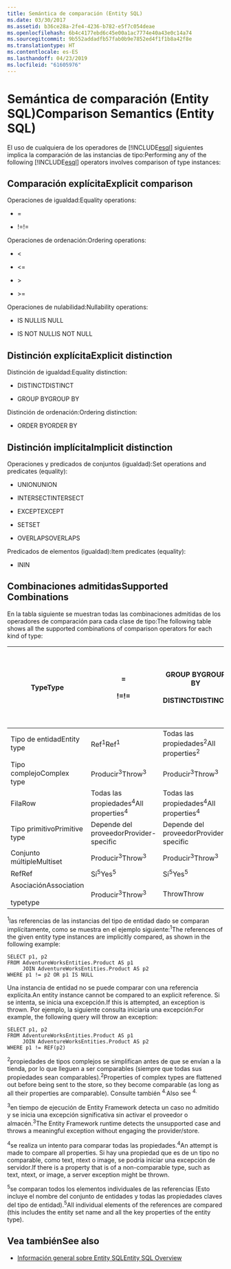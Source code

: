 ```yaml
---
title: Semántica de comparación (Entity SQL)
ms.date: 03/30/2017
ms.assetid: b36ce28a-2fe4-4236-b782-e5f7c054deae
ms.openlocfilehash: 6b4c4177ebd6c45e00a1ac7774e40a43e0c14a74
ms.sourcegitcommit: 9b552addadfb57fab0b9e7852ed4f1f1b8a42f8e
ms.translationtype: HT
ms.contentlocale: es-ES
ms.lasthandoff: 04/23/2019
ms.locfileid: "61605976"
---
```

# <a name="comparison-semantics-entity-sql"></a><span data-ttu-id="e2a83-102">Semántica de comparación (Entity SQL)</span><span class="sxs-lookup"><span data-stu-id="e2a83-102">Comparison Semantics (Entity SQL)</span></span>
<span data-ttu-id="e2a83-103">El uso de cualquiera de los operadores de [!INCLUDE[esql](../../../../../../includes/esql-md.md)] siguientes implica la comparación de las instancias de tipo:</span><span class="sxs-lookup"><span data-stu-id="e2a83-103">Performing any of the following [!INCLUDE[esql](../../../../../../includes/esql-md.md)] operators involves comparison of type instances:</span></span>  
  
## <a name="explicit-comparison"></a><span data-ttu-id="e2a83-104">Comparación explícita</span><span class="sxs-lookup"><span data-stu-id="e2a83-104">Explicit comparison</span></span>  
 <span data-ttu-id="e2a83-105">Operaciones de igualdad:</span><span class="sxs-lookup"><span data-stu-id="e2a83-105">Equality operations:</span></span>  
  
- =  
  
- <span data-ttu-id="e2a83-106">!=</span><span class="sxs-lookup"><span data-stu-id="e2a83-106">!=</span></span>  
  
 <span data-ttu-id="e2a83-107">Operaciones de ordenación:</span><span class="sxs-lookup"><span data-stu-id="e2a83-107">Ordering operations:</span></span>  
  
- <  
  
- \<=  
  
- \>  
  
- \>=  
  
 <span data-ttu-id="e2a83-108">Operaciones de nulabilidad:</span><span class="sxs-lookup"><span data-stu-id="e2a83-108">Nullability operations:</span></span>  
  
- <span data-ttu-id="e2a83-109">IS NULL</span><span class="sxs-lookup"><span data-stu-id="e2a83-109">IS NULL</span></span>  
  
- <span data-ttu-id="e2a83-110">IS NOT NULL</span><span class="sxs-lookup"><span data-stu-id="e2a83-110">IS NOT NULL</span></span>  
  
## <a name="explicit-distinction"></a><span data-ttu-id="e2a83-111">Distinción explícita</span><span class="sxs-lookup"><span data-stu-id="e2a83-111">Explicit distinction</span></span>  
 <span data-ttu-id="e2a83-112">Distinción de igualdad:</span><span class="sxs-lookup"><span data-stu-id="e2a83-112">Equality distinction:</span></span>  
  
- <span data-ttu-id="e2a83-113">DISTINCT</span><span class="sxs-lookup"><span data-stu-id="e2a83-113">DISTINCT</span></span>  
  
- <span data-ttu-id="e2a83-114">GROUP BY</span><span class="sxs-lookup"><span data-stu-id="e2a83-114">GROUP BY</span></span>  
  
 <span data-ttu-id="e2a83-115">Distinción de ordenación:</span><span class="sxs-lookup"><span data-stu-id="e2a83-115">Ordering distinction:</span></span>  
  
- <span data-ttu-id="e2a83-116">ORDER BY</span><span class="sxs-lookup"><span data-stu-id="e2a83-116">ORDER BY</span></span>  
  
## <a name="implicit-distinction"></a><span data-ttu-id="e2a83-117">Distinción implícita</span><span class="sxs-lookup"><span data-stu-id="e2a83-117">Implicit distinction</span></span>  
 <span data-ttu-id="e2a83-118">Operaciones y predicados de conjuntos (igualdad):</span><span class="sxs-lookup"><span data-stu-id="e2a83-118">Set operations and predicates (equality):</span></span>  
  
- <span data-ttu-id="e2a83-119">UNION</span><span class="sxs-lookup"><span data-stu-id="e2a83-119">UNION</span></span>  
  
- <span data-ttu-id="e2a83-120">INTERSECT</span><span class="sxs-lookup"><span data-stu-id="e2a83-120">INTERSECT</span></span>  
  
- <span data-ttu-id="e2a83-121">EXCEPT</span><span class="sxs-lookup"><span data-stu-id="e2a83-121">EXCEPT</span></span>  
  
- <span data-ttu-id="e2a83-122">SET</span><span class="sxs-lookup"><span data-stu-id="e2a83-122">SET</span></span>  
  
- <span data-ttu-id="e2a83-123">OVERLAPS</span><span class="sxs-lookup"><span data-stu-id="e2a83-123">OVERLAPS</span></span>  
  
 <span data-ttu-id="e2a83-124">Predicados de elementos (igualdad):</span><span class="sxs-lookup"><span data-stu-id="e2a83-124">Item predicates (equality):</span></span>  
  
- <span data-ttu-id="e2a83-125">IN</span><span class="sxs-lookup"><span data-stu-id="e2a83-125">IN</span></span>  
  
## <a name="supported-combinations"></a><span data-ttu-id="e2a83-126">Combinaciones admitidas</span><span class="sxs-lookup"><span data-stu-id="e2a83-126">Supported Combinations</span></span>  
 <span data-ttu-id="e2a83-127">En la tabla siguiente se muestran todas las combinaciones admitidas de los operadores de comparación para cada clase de tipo:</span><span class="sxs-lookup"><span data-stu-id="e2a83-127">The following table shows all the supported combinations of comparison operators for each kind of type:</span></span>  
  
|<span data-ttu-id="e2a83-128">**Type**</span><span class="sxs-lookup"><span data-stu-id="e2a83-128">**Type**</span></span>|**=**<br /><br /> <span data-ttu-id="e2a83-129">**\!=**</span><span class="sxs-lookup"><span data-stu-id="e2a83-129">**!=**</span></span>|<span data-ttu-id="e2a83-130">**GROUP BY**</span><span class="sxs-lookup"><span data-stu-id="e2a83-130">**GROUP BY**</span></span><br /><br /> <span data-ttu-id="e2a83-131">**DISTINCT**</span><span class="sxs-lookup"><span data-stu-id="e2a83-131">**DISTINCT**</span></span>|<span data-ttu-id="e2a83-132">**UNION**</span><span class="sxs-lookup"><span data-stu-id="e2a83-132">**UNION**</span></span><br /><br /> <span data-ttu-id="e2a83-133">**INTERSECT**</span><span class="sxs-lookup"><span data-stu-id="e2a83-133">**INTERSECT**</span></span><br /><br /> <span data-ttu-id="e2a83-134">**EXCEPT**</span><span class="sxs-lookup"><span data-stu-id="e2a83-134">**EXCEPT**</span></span><br /><br /> <span data-ttu-id="e2a83-135">**SET**</span><span class="sxs-lookup"><span data-stu-id="e2a83-135">**SET**</span></span><br /><br /> <span data-ttu-id="e2a83-136">**OVERLAPS**</span><span class="sxs-lookup"><span data-stu-id="e2a83-136">**OVERLAPS**</span></span>|<span data-ttu-id="e2a83-137">**IN**</span><span class="sxs-lookup"><span data-stu-id="e2a83-137">**IN**</span></span>|<span data-ttu-id="e2a83-138">**<   <=**</span><span class="sxs-lookup"><span data-stu-id="e2a83-138">**<   <=**</span></span><br /><br /> <span data-ttu-id="e2a83-139">**>   >=**</span><span class="sxs-lookup"><span data-stu-id="e2a83-139">**>   >=**</span></span>|<span data-ttu-id="e2a83-140">**ORDER BY**</span><span class="sxs-lookup"><span data-stu-id="e2a83-140">**ORDER BY**</span></span>|<span data-ttu-id="e2a83-141">**ES NULL**</span><span class="sxs-lookup"><span data-stu-id="e2a83-141">**IS NULL**</span></span><br /><br /> <span data-ttu-id="e2a83-142">**NO ES NULL**</span><span class="sxs-lookup"><span data-stu-id="e2a83-142">**IS NOT NULL**</span></span>|  
|-|-|-|-|-|-|-|-|  
|<span data-ttu-id="e2a83-143">Tipo de entidad</span><span class="sxs-lookup"><span data-stu-id="e2a83-143">Entity type</span></span>|<span data-ttu-id="e2a83-144">Ref<sup>1</sup></span><span class="sxs-lookup"><span data-stu-id="e2a83-144">Ref<sup>1</sup></span></span>|<span data-ttu-id="e2a83-145">Todas las propiedades<sup>2</sup></span><span class="sxs-lookup"><span data-stu-id="e2a83-145">All properties<sup>2</sup></span></span>|<span data-ttu-id="e2a83-146">Todas las propiedades<sup>2</sup></span><span class="sxs-lookup"><span data-stu-id="e2a83-146">All properties<sup>2</sup></span></span>|<span data-ttu-id="e2a83-147">Todas las propiedades<sup>2</sup></span><span class="sxs-lookup"><span data-stu-id="e2a83-147">All properties<sup>2</sup></span></span>|<span data-ttu-id="e2a83-148">Producir<sup>3</sup></span><span class="sxs-lookup"><span data-stu-id="e2a83-148">Throw<sup>3</sup></span></span>|<span data-ttu-id="e2a83-149">Producir<sup>3</sup></span><span class="sxs-lookup"><span data-stu-id="e2a83-149">Throw<sup>3</sup></span></span>|<span data-ttu-id="e2a83-150">Ref<sup>1</sup></span><span class="sxs-lookup"><span data-stu-id="e2a83-150">Ref<sup>1</sup></span></span>|  
|<span data-ttu-id="e2a83-151">Tipo complejo</span><span class="sxs-lookup"><span data-stu-id="e2a83-151">Complex type</span></span>|<span data-ttu-id="e2a83-152">Producir<sup>3</sup></span><span class="sxs-lookup"><span data-stu-id="e2a83-152">Throw<sup>3</sup></span></span>|<span data-ttu-id="e2a83-153">Producir<sup>3</sup></span><span class="sxs-lookup"><span data-stu-id="e2a83-153">Throw<sup>3</sup></span></span>|<span data-ttu-id="e2a83-154">Producir<sup>3</sup></span><span class="sxs-lookup"><span data-stu-id="e2a83-154">Throw<sup>3</sup></span></span>|<span data-ttu-id="e2a83-155">Producir<sup>3</sup></span><span class="sxs-lookup"><span data-stu-id="e2a83-155">Throw<sup>3</sup></span></span>|<span data-ttu-id="e2a83-156">Producir<sup>3</sup></span><span class="sxs-lookup"><span data-stu-id="e2a83-156">Throw<sup>3</sup></span></span>|<span data-ttu-id="e2a83-157">Producir<sup>3</sup></span><span class="sxs-lookup"><span data-stu-id="e2a83-157">Throw<sup>3</sup></span></span>|<span data-ttu-id="e2a83-158">Producir<sup>3</sup></span><span class="sxs-lookup"><span data-stu-id="e2a83-158">Throw<sup>3</sup></span></span>|  
|<span data-ttu-id="e2a83-159">Fila</span><span class="sxs-lookup"><span data-stu-id="e2a83-159">Row</span></span>|<span data-ttu-id="e2a83-160">Todas las propiedades<sup>4</sup></span><span class="sxs-lookup"><span data-stu-id="e2a83-160">All properties<sup>4</sup></span></span>|<span data-ttu-id="e2a83-161">Todas las propiedades<sup>4</sup></span><span class="sxs-lookup"><span data-stu-id="e2a83-161">All properties<sup>4</sup></span></span>|<span data-ttu-id="e2a83-162">Todas las propiedades<sup>4</sup></span><span class="sxs-lookup"><span data-stu-id="e2a83-162">All properties<sup>4</sup></span></span>|<span data-ttu-id="e2a83-163">Producir<sup>3</sup></span><span class="sxs-lookup"><span data-stu-id="e2a83-163">Throw<sup>3</sup></span></span>|<span data-ttu-id="e2a83-164">Producir<sup>3</sup></span><span class="sxs-lookup"><span data-stu-id="e2a83-164">Throw<sup>3</sup></span></span>|<span data-ttu-id="e2a83-165">Todas las propiedades<sup>4</sup></span><span class="sxs-lookup"><span data-stu-id="e2a83-165">All properties<sup>4</sup></span></span>|<span data-ttu-id="e2a83-166">Producir<sup>3</sup></span><span class="sxs-lookup"><span data-stu-id="e2a83-166">Throw<sup>3</sup></span></span>|  
|<span data-ttu-id="e2a83-167">Tipo primitivo</span><span class="sxs-lookup"><span data-stu-id="e2a83-167">Primitive type</span></span>|<span data-ttu-id="e2a83-168">Depende del proveedor</span><span class="sxs-lookup"><span data-stu-id="e2a83-168">Provider-specific</span></span>|<span data-ttu-id="e2a83-169">Depende del proveedor</span><span class="sxs-lookup"><span data-stu-id="e2a83-169">Provider-specific</span></span>|<span data-ttu-id="e2a83-170">Depende del proveedor</span><span class="sxs-lookup"><span data-stu-id="e2a83-170">Provider-specific</span></span>|<span data-ttu-id="e2a83-171">Depende del proveedor</span><span class="sxs-lookup"><span data-stu-id="e2a83-171">Provider-specific</span></span>|<span data-ttu-id="e2a83-172">Depende del proveedor</span><span class="sxs-lookup"><span data-stu-id="e2a83-172">Provider-specific</span></span>|<span data-ttu-id="e2a83-173">Depende del proveedor</span><span class="sxs-lookup"><span data-stu-id="e2a83-173">Provider-specific</span></span>|<span data-ttu-id="e2a83-174">Depende del proveedor</span><span class="sxs-lookup"><span data-stu-id="e2a83-174">Provider-specific</span></span>|  
|<span data-ttu-id="e2a83-175">Conjunto múltiple</span><span class="sxs-lookup"><span data-stu-id="e2a83-175">Multiset</span></span>|<span data-ttu-id="e2a83-176">Producir<sup>3</sup></span><span class="sxs-lookup"><span data-stu-id="e2a83-176">Throw<sup>3</sup></span></span>|<span data-ttu-id="e2a83-177">Producir<sup>3</sup></span><span class="sxs-lookup"><span data-stu-id="e2a83-177">Throw<sup>3</sup></span></span>|<span data-ttu-id="e2a83-178">Producir<sup>3</sup></span><span class="sxs-lookup"><span data-stu-id="e2a83-178">Throw<sup>3</sup></span></span>|<span data-ttu-id="e2a83-179">Producir<sup>3</sup></span><span class="sxs-lookup"><span data-stu-id="e2a83-179">Throw<sup>3</sup></span></span>|<span data-ttu-id="e2a83-180">Producir<sup>3</sup></span><span class="sxs-lookup"><span data-stu-id="e2a83-180">Throw<sup>3</sup></span></span>|<span data-ttu-id="e2a83-181">Producir<sup>3</sup></span><span class="sxs-lookup"><span data-stu-id="e2a83-181">Throw<sup>3</sup></span></span>|<span data-ttu-id="e2a83-182">Producir<sup>3</sup></span><span class="sxs-lookup"><span data-stu-id="e2a83-182">Throw<sup>3</sup></span></span>|  
|<span data-ttu-id="e2a83-183">Ref</span><span class="sxs-lookup"><span data-stu-id="e2a83-183">Ref</span></span>|<span data-ttu-id="e2a83-184">Sí<sup>5</sup></span><span class="sxs-lookup"><span data-stu-id="e2a83-184">Yes<sup>5</sup></span></span>|<span data-ttu-id="e2a83-185">Sí<sup>5</sup></span><span class="sxs-lookup"><span data-stu-id="e2a83-185">Yes<sup>5</sup></span></span>|<span data-ttu-id="e2a83-186">Sí<sup>5</sup></span><span class="sxs-lookup"><span data-stu-id="e2a83-186">Yes<sup>5</sup></span></span>|<span data-ttu-id="e2a83-187">Sí<sup>5</sup></span><span class="sxs-lookup"><span data-stu-id="e2a83-187">Yes<sup>5</sup></span></span>|<span data-ttu-id="e2a83-188">Throw</span><span class="sxs-lookup"><span data-stu-id="e2a83-188">Throw</span></span>|<span data-ttu-id="e2a83-189">Throw</span><span class="sxs-lookup"><span data-stu-id="e2a83-189">Throw</span></span>|<span data-ttu-id="e2a83-190">Sí<sup>5</sup></span><span class="sxs-lookup"><span data-stu-id="e2a83-190">Yes<sup>5</sup></span></span>|  
|<span data-ttu-id="e2a83-191">Asociación</span><span class="sxs-lookup"><span data-stu-id="e2a83-191">Association</span></span><br /><br /> <span data-ttu-id="e2a83-192">type</span><span class="sxs-lookup"><span data-stu-id="e2a83-192">type</span></span>|<span data-ttu-id="e2a83-193">Producir<sup>3</sup></span><span class="sxs-lookup"><span data-stu-id="e2a83-193">Throw<sup>3</sup></span></span>|<span data-ttu-id="e2a83-194">Throw</span><span class="sxs-lookup"><span data-stu-id="e2a83-194">Throw</span></span>|<span data-ttu-id="e2a83-195">Throw</span><span class="sxs-lookup"><span data-stu-id="e2a83-195">Throw</span></span>|<span data-ttu-id="e2a83-196">Throw</span><span class="sxs-lookup"><span data-stu-id="e2a83-196">Throw</span></span>|<span data-ttu-id="e2a83-197">Producir<sup>3</sup></span><span class="sxs-lookup"><span data-stu-id="e2a83-197">Throw<sup>3</sup></span></span>|<span data-ttu-id="e2a83-198">Producir<sup>3</sup></span><span class="sxs-lookup"><span data-stu-id="e2a83-198">Throw<sup>3</sup></span></span>|<span data-ttu-id="e2a83-199">Producir<sup>3</sup></span><span class="sxs-lookup"><span data-stu-id="e2a83-199">Throw<sup>3</sup></span></span>|  
  
 <span data-ttu-id="e2a83-200"><sup>1</sup>las referencias de las instancias del tipo de entidad dado se comparan implícitamente, como se muestra en el ejemplo siguiente:</span><span class="sxs-lookup"><span data-stu-id="e2a83-200"><sup>1</sup>The references of the given entity type instances are implicitly compared, as shown in the following example:</span></span>  
  
```  
SELECT p1, p2   
FROM AdventureWorksEntities.Product AS p1   
     JOIN AdventureWorksEntities.Product AS p2   
WHERE p1 != p2 OR p1 IS NULL  
```  
  
 <span data-ttu-id="e2a83-201">Una instancia de entidad no se puede comparar con una referencia explícita.</span><span class="sxs-lookup"><span data-stu-id="e2a83-201">An entity instance cannot be compared to an explicit reference.</span></span> <span data-ttu-id="e2a83-202">Si se intenta, se inicia una excepción.</span><span class="sxs-lookup"><span data-stu-id="e2a83-202">If this is attempted, an exception is thrown.</span></span> <span data-ttu-id="e2a83-203">Por ejemplo, la siguiente consulta iniciaría una excepción:</span><span class="sxs-lookup"><span data-stu-id="e2a83-203">For example, the following query will throw an exception:</span></span>  
  
```  
SELECT p1, p2   
FROM AdventureWorksEntities.Product AS p1   
     JOIN AdventureWorksEntities.Product AS p2   
WHERE p1 != REF(p2)  
```  
  
 <span data-ttu-id="e2a83-204"><sup>2</sup>propiedades de tipos complejos se simplifican antes de que se envían a la tienda, por lo que lleguen a ser comparables (siempre que todas sus propiedades sean comparables).</span><span class="sxs-lookup"><span data-stu-id="e2a83-204"><sup>2</sup>Properties of complex types are flattened out before being sent to the store, so they become comparable (as long as all their properties are comparable).</span></span> <span data-ttu-id="e2a83-205">Consulte también <sup>4.</sup></span><span class="sxs-lookup"><span data-stu-id="e2a83-205">Also see <sup>4.</sup></span></span>  
  
 <span data-ttu-id="e2a83-206"><sup>3</sup>en tiempo de ejecución de Entity Framework detecta un caso no admitido y se inicia una excepción significativa sin activar el proveedor o almacén.</span><span class="sxs-lookup"><span data-stu-id="e2a83-206"><sup>3</sup>The Entity Framework runtime detects the unsupported case and throws a meaningful exception without engaging the provider/store.</span></span>  
  
 <span data-ttu-id="e2a83-207"><sup>4</sup>se realiza un intento para comparar todas las propiedades.</span><span class="sxs-lookup"><span data-stu-id="e2a83-207"><sup>4</sup>An attempt is made to compare all properties.</span></span> <span data-ttu-id="e2a83-208">Si hay una propiedad que es de un tipo no comparable, como text, ntext o image, se podría iniciar una excepción de servidor.</span><span class="sxs-lookup"><span data-stu-id="e2a83-208">If there is a property that is of a non-comparable type, such as text, ntext, or image, a server exception might be thrown.</span></span>  
  
 <span data-ttu-id="e2a83-209"><sup>5</sup>se comparan todos los elementos individuales de las referencias (Esto incluye el nombre del conjunto de entidades y todas las propiedades claves del tipo de entidad).</span><span class="sxs-lookup"><span data-stu-id="e2a83-209"><sup>5</sup>All individual elements of the references are compared (this includes the entity set name and all the key properties of the entity type).</span></span>  
  
## <a name="see-also"></a><span data-ttu-id="e2a83-210">Vea también</span><span class="sxs-lookup"><span data-stu-id="e2a83-210">See also</span></span>

- [<span data-ttu-id="e2a83-211">Información general sobre Entity SQL</span><span class="sxs-lookup"><span data-stu-id="e2a83-211">Entity SQL Overview</span></span>](../../../../../../docs/framework/data/adonet/ef/language-reference/entity-sql-overview.md)
